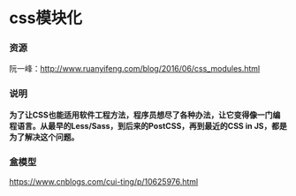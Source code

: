 # css模块化

### 资源

阮一峰：http://www.ruanyifeng.com/blog/2016/06/css_modules.html

### 说明

**为了让CSS也能适用软件工程方法，程序员想尽了各种办法，让它变得像一门编程语言。从最早的Less/Sass，到后来的PostCSS，再到最近的CSS in JS，都是为了解决这个问题。**

### 盒模型

https://www.cnblogs.com/cui-ting/p/10625976.html